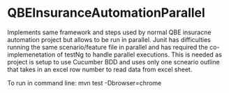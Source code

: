 # QBEInsuranceAutomationParallel

Implements same framework and steps used by normal QBE insuracne automation project but allows to be run in parallel.
Junit has difficulties running the same scenario/feature file in parallel and has required the co-implemenetation of testNg to handle parallel executions.
This is needed as project is setup to use Cucumber BDD and uses only one scneario outline that takes in an excel row number to read data from excel sheet.

To run in command line:
mvn test -Dbrowser=chrome
